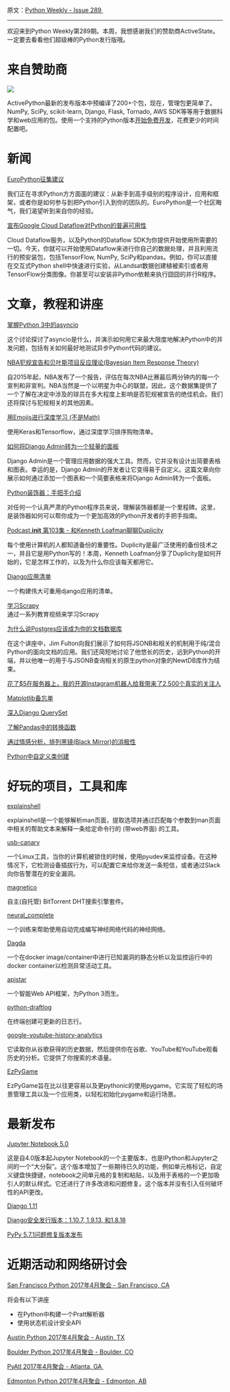 原文：[Python Weekly - Issue 289 ](http://eepurl.com/cJYQef)

---

欢迎来到Python Weekly第289期。本周，我想感谢我们的赞助商ActiveState。一定要去看看他们超级棒的Python发行版哦。
  
# 来自赞助商  

[![](https://gallery.mailchimp.com/e2e180baf855ac797ef407fc7/images/d0352677-9ed4-4c6c-84bb-824d63faadb4.png)](http://www.activestate.com/activepython?utm_source=python-weekly&utm_medium=email&utm_term=&utm_content=17-04-06-newsletter&utm_campaign=activepython-fc)

ActivePython最新的发布版本中预编译了200+个包，现在，管理包更简单了。NumPy, SciPy, scikit-learn, Django, Flask, Tornado, AWS SDK等等用于数据科学和web应用的包。使用一个支持的Python版本[开始免费开发](http://www.activestate.com/activepython?utm_source=python-weekly&utm_medium=email&utm_term=&utm_content=17-04-06-newsletter&utm_campaign=activepython-fc)，花费更少的时间配置吧。 
  
  
# 新闻  
  
[EuroPython征集建议](https://ep2017.europython.eu/en/call-for-proposals/)  

我们正在寻求Python方方面面的建议：从新手到高手级别的程序设计，应用和框架，或者你是如何参与到把Python引入到你的团队的。EuroPython是一个社区晦气，我们渴望听到来自你的经验。
  
[宣布Google Cloud Dataflow对Python的普遍可用性](https://cloud.google.com/blog/big-data/2017/03/announcing-general-availability-of-google-cloud-dataflow-for-python)  

Cloud Dataflow服务，以及Python的Dataflow SDK为你提供开始使用所需要的一切。今天，你就可以开始使用Dataflow来进行你自己的数据处理，并且利用流行的预安装包，包括TensorFlow, NumPy, SciPy和pandas。例如，你可以直接在交互式Python shell中快速进行实验，从Landsat数据创建植被索引或者用TensorFlow分类图像。你甚至可以安装非Python依赖来执行囧囧的并行R程序。
  
  
# 文章，教程和讲座  
  
[掌握Python 3中的asyncio](https://www.youtube.com/watch?v=M-UcUs7IMIM)  

这个讨论探讨了asyncio是什么，并演示如何用它来最大限度地解决Python中的并发问题，包括有关如何最好地测试异步Python代码的建议。
  
[NBA犯规宣告和贝叶斯项目反应理论(Bayesian Item Response Theory)](http://austinrochford.com/posts/2017-04-04-nba-irt.html)  

自2015年起，NBA发布了一个报告，评估在每次NBA比赛最后两分钟内的每一个宣判和非宣判。NBA当然是一个以明星为中心的联盟，因此，这个数据集提供了一个了解在决定中涉及的球员在多大程度上影响是否犯规被宣告的绝佳机会。我们还将探讨与犯规相关的其他因素。
  
[用Emojis进行深度学习 (不是Math)](https://tech.instacart.com/deep-learning-with-emojis-not-math-660ba1ad6cdc)  

使用Keras和Tensorflow，通过深度学习排序购物清单。
  
[如何将Django Admin转为一个轻量的面板](https://medium.com/@hakibenita/how-to-turn-django-admin-into-a-lightweight-dashboard-a0e0bbf609ad)  

Django Admin是一个管理应用数据的强大工具。然而，它并没有设计出简要表格和图表。幸运的是，Django Admin的开发者让它变得易于自定义。这篇文章向你展示如何通过添加一个图表和一个简要表格来将Django Admin转为一个面板。
  
[Python装饰器：手把手介绍](https://dbader.org/blog/python-decorators)  

对任何一个认真严肃的Python程序员来说，理解装饰器都是一个里程碑。这里，是装饰器如何可以帮你成为一个更加高效的Python开发者的手把手指南。
  
[Podcast.__init__ 第103集 - 和Kenneth Loafman聊聊Duplicity](https://www.podcastinit.com/episode-103-duplicity-with-kenneth-loafman/)  

每个使用计算机的人都知道备份的重要性。Duplicity是最广泛使用的备份技术之一，并且它是用Python写的！本周，Kenneth Loafman分享了Duplicity是如何开始的，它是怎样工作的，以及为什么你应该每天都用它。
  
[Django应用清单](http://djangoappschecklist.com/)  

一个构建伟大可重用django应用的清单。
  
[学习Scrapy](http://help.scrapinghub.com/scrapy-cloud/learn-scrapy-video-tutorials)  
通过一系列教育视频来学习Scrapy
  
[为什么说Postgres应该成为你的文档数据库](https://www.youtube.com/watch?v=-gD0_VXNBBU)  

在这个讲座中，Jim Fulton向我们展示了如何将JSONB和相关的机制用于纯/混合Python的面向文档的应用。我们还简短地讨论了他悠长的历史，远到Python的开端，并以他唯一的用于与JSONB查询相关的原生python对象的NewtDB库作为结束。
  
[花了$5在服务器上，我的开源Instagram机器人给我带来了2,500个真实的关注人](https://medium.freecodecamp.com/my-open-source-instagram-bot-got-me-2-500-real-followers-for-5-in-server-costs-e40491358340)  
  
[Matplotlib备忘单](https://github.com/juliangaal/python-cheat-sheet/blob/master/Matplotlib/Matplotlib.md)  
  
[深入Django QuerySet](https://www.caktusgroup.com/blog/2017/04/05/digging-into-django-querysets/)  
  
[了解Pandas中的转换函数](http://pbpython.com/pandas_transform.html)  
  
[通过情感分析，排列黑镜(Black Mirror)的消极性](https://datameetsmedia.wordpress.com/2017/04/03/ranking-the-negativity-of-black-mirror-episodes-with-sentiment-analysis/)  
  
[Python中自定义类创建](https://snarky.ca/customizing-class-creation-in-python/)  
  
  
# 好玩的项目，工具和库  
  
[explainshell](https://github.com/idank/explainshell) 

explainshell是一个能够解析man页面，提取选项并通过匹配每个参数到man页面中相关的帮助文本来解释一条给定命令行的 (带web界面) 的工具。 
  
[usb-canary](https://github.com/probablynotablog/usb-canary)  

一个Linux工具，当你的计算机被锁住的时候，使用pyudev来监控设备。在这种情况下，它检测设备插拔行为，可以配置它来给你发送一条短信，或者通过Slack向你告警潜在的安全漏洞。
  
[magnetico](https://github.com/boramalper/magnetico)  

自主(自托管) BitTorrent DHT搜索引擎套件。
  
[neural_complete](https://github.com/kootenpv/neural_complete)  

一个训练来帮助使用自动完成编写神经网络代码的神经网络。
  
[Dagda](https://github.com/eliasgranderubio/dagda)  

一个在docker image/container中进行已知漏洞的静态分析以及监控运行中的docker container以检测异常活动工具。
  
[apistar](https://github.com/tomchristie/apistar)  

一个智能Web API框架，为Python 3而生。  
  
[python-draftlog](https://github.com/kepoorhampond/python-draftlog)  

在终端创建可更新的日志行。
  
[google-youtube-history-analytics](https://github.com/srcecde/google-youtube-history-analytics)  

它读取你从谷歌获得的历史数据，然后提供你在谷歌、YouTube和YouTube观看历史的分析。它提供了你搜索的术语量。
  
[EzPyGame](https://github.com/Mahi/EzPyGame) 

EzPyGame旨在比以往更容易以及更pythonic的使用pygame。它实现了轻松的场景管理工具以及一个应用类，以轻松初始化pygame和运行场景。
  
  
# 最新发布  
  
[Jupyter Notebook 5.0](https://blog.jupyter.org/2017/04/04/jupyter-notebook-5-0/)  

这是自4.0版本起Jupyter Notebook的一个主要版本，也是IPython和Jupyter之间的一个“大分裂”。这个版本增加了一些期待已久的功能，例如单元格标记，自定义键盘快捷键，notebook之间单元格的复制和粘贴，以及用于表格的一个更加吸引人的默认样式。它还进行了许多改进和问题修复。这个版本并没有引入任何破坏性的API更改。

[Django 1.11](https://www.djangoproject.com/weblog/2017/apr/04/django-111-released/)  
  
[Django安全发行版本：1.10.7, 1.9.13, 和1.8.18](https://www.djangoproject.com/weblog/2017/apr/04/security-releases/)  
  
[PyPy 5.7.1问题修复版本发布](https://morepypy.blogspot.com/2017/04)  
  
  
# 近期活动和网络研讨会  
  
[San Francisco Python 2017年4月聚会 - San Francisco, CA](https://www.meetup.com/sfpython/events/238786293/)  

将会有以下讲座

  * 在Python中构建一个Pratt解析器
  * 使用状态机设计安全API

  
[Austin Python 2017年4月聚会 - Austin, TX](https://www.meetup.com/austinpython/events/237731969/)  
  
[Boulder Python 2017年4月聚会 - Boulder, CO](https://www.meetup.com/BoulderPython/events/236238281/)  
  
[PyAtl 2017年4月聚会 - Atlanta, GA ](https://www.meetup.com/python-atlanta/events/234242124/)  
  
[Edmonton Python 2017年4月聚会 - Edmonton, AB](https://www.meetup.com/startupedmonton/events/238216600/)  
  




